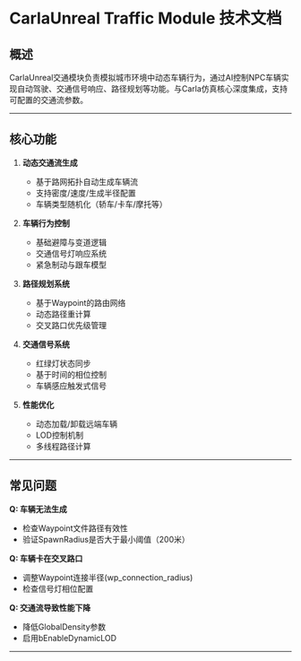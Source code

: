 # CarlaUnreal Traffic Module 技术文档

## 概述
CarlaUnreal交通模块负责模拟城市环境中动态车辆行为，通过AI控制NPC车辆实现自动驾驶、交通信号响应、路径规划等功能。与Carla仿真核心深度集成，支持可配置的交通流参数。

---

## 核心功能
1. **动态交通流生成**
   - 基于路网拓扑自动生成车辆流
   - 支持密度/速度/生成半径配置
   - 车辆类型随机化（轿车/卡车/摩托等）

2. **车辆行为控制**
   - 基础避障与变道逻辑
   - 交通信号灯响应系统
   - 紧急制动与跟车模型

3. **路径规划系统**
   - 基于Waypoint的路由网络
   - 动态路径重计算
   - 交叉路口优先级管理

4. **交通信号系统**
   - 红绿灯状态同步
   - 基于时间的相位控制
   - 车辆感应触发式信号

5. **性能优化**
   - 动态加载/卸载远端车辆
   - LOD控制机制
   - 多线程路径计算

---


## 常见问题
**Q: 车辆无法生成**
- 检查Waypoint文件路径有效性
- 验证SpawnRadius是否大于最小阈值（200米）

**Q: 车辆卡在交叉路口**
- 调整Waypoint连接半径(wp_connection_radius)
- 检查信号灯相位配置

**Q: 交通流导致性能下降**
- 降低GlobalDensity参数
- 启用bEnableDynamicLOD

---
